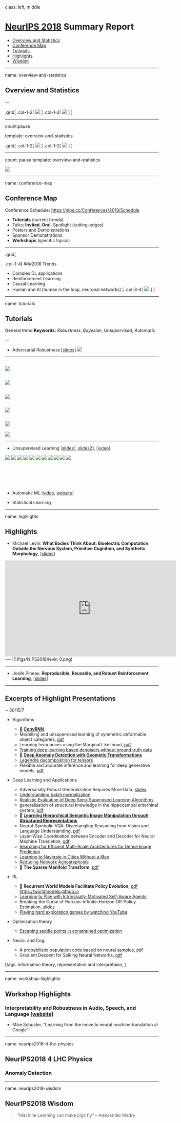 class: left, middle

# [NeurIPS 2018](https://nips.cc) Summary Report

* [Overview and Statistics](#overview-and-statistics)
* [Conference Map](#conference-map)
* [Tutorials](#tutorials)
* [Highlights](#highlights)
* [Wisdom](#neurips2018-wisdom)

---
name: overview-and-statistics

## Overview and Statistics
--

.grid[
.col-1-2[
![](figs/NIPS2018/statistics_00.png)
]
.col-1-2[
![](figs/NIPS2018/statistics_00'.png)
]
]

---
count:pause

template: overview-and-statistics

.grid[
.col-1-2[
![](figs/NIPS2018/statistics_02.png)
]
.col-1-2[
![](figs/NIPS2018/statistics_03.png)
]
]

---
count: pause
template: overview-and-statistics

![](figs/NIPS2018/statistics_01.png)

---
name: conference-map
## Conference Map

Conference Schedule: https://nips.cc/Conferences/2018/Schedule

- **Tutorials** (current trends)
- Talks: **Invited**, **Oral**, Spotlight (cutting-edges)
- Posters and Demonstrations
- Sponsor Demonstrations
- **Workshops** (specific topics)

---

.grid[

.col-1-4[
###2018 Trends

- Complex DL applications
- Reinforcement Learning
- Causal Learning
- Human and AI (human in the loop, neuronal networks)
]
.col-3-4[
![](figs/NIPS2018/wordcloud_0.png)
]
]

---
name: tutorials
## Tutorials

<!--General trends **keywords**:  ![](https://placehold.it/150/ffffff/c5f015?text=Rubustness)  ![](https://placehold.it/150/ffffff/c5f015?text=Bayesian)  ![](https://placehold.it/150/ffffff/c5f015?text=Unsupervised) ![](https://placehold.it/150/ffffff/c5f015?text=Automatic)
-->

General trend **Keywords**: _Robustness_, _Bayesian_, _Unsupervised_, _Automatic_

--

- Adversarial Robustness [[slides]](https://media.neurips.cc/Conferences/NIPS2018/Slides/adversarial_ml_slides_parts_1_4.pdf)
![](figs/NIPS2018/tuto_robust_0.png)
---
![](figs/NIPS2018/tuto_robust_0'.png)
---
![](figs/NIPS2018/tuto_robust_0''.png)
---
![](figs/NIPS2018/tuto_robust_1.png)
---
![](figs/NIPS2018/tuto_robust_2.png)
---
![](figs/NIPS2018/tuto_robust_3.png)
---
![](figs/NIPS2018/tuto_robust_4.png)


---
- Unsupervised Learning [[slides1](https://media.neurips.cc/Conferences/NIPS2018/Slides/Deep_Unsupervised_Learning.pdf), [slides2](https://media.neurips.cc/Conferences/NIPS2018/Slides/graves-deeplearning2.pdf)], [[video](https://www.youtube.com/watch?v=rjZCjosEFpI)]

![](figs/NIPS2018/tuto_unsupervised_1.png)
![](figs/NIPS2018/tuto_unsupervised_2.png)
![](figs/NIPS2018/tuto_unsupervised_3.png)
![](figs/NIPS2018/tuto_unsupervised_4.png)
![](figs/NIPS2018/tuto_unsupervised_5.png)
![](figs/NIPS2018/tuto_unsupervised_6.png)
![](figs/NIPS2018/tuto_unsupervised_7.png)
![](figs/NIPS2018/tuto_unsupervised_8.png)
![](figs/NIPS2018/tuto_unsupervised_9.png)
![](figs/NIPS2018/tuto_unsupervised_10.png)
![](figs/NIPS2018/tuto_unsupervised_11.png)

<br><br>
---
- Automatic ML [[video](https://www.youtube.com/watch?v=0eBR8a4MQ30), [website](https://www.automl.org/)]


- Statistical Learning


---
name: highlights
## Highlights


- Michael Levin: **What Bodies Think About: Bioelectric Computation Outside the Nervous System, Primitive Cognition, and Synthetic Morphology**, [[slides]](https://media.neurips.cc/Conferences/NIPS2018/Slides/Levin_bioelectric_computation.pdf)

<iframe width="560" height="315" src="https://youtube.com/embed/RjD1aLm4Thg" frameborder="0" allow="encrypted-media" allowfullscreen></iframe>
---
![](figs/NIPS2018/levin_0.png)

---
- Joelle Pineau: **Reproducible, Reusable, and Robust Reinforcement Learning**, [[slides]](https://media.neurips.cc/Conferences/NIPS2018/Slides/jpineau-NeurIPS-dec18-fb.pdf)


---
## Excerpts of Highlight Presentations
~ 30/15/7

* Algorithms
   * :frog: [**ConvRNN**](https://neuroailab.github.io/convrnns/files/convrnns-nips-2018-poster.pdf)
   * Modelling and unsupervised learning of symmetric deformable object categories, [pdf](http://papers.nips.cc/paper/8040-modelling-and-unsupervised-learning-of-symmetric-deformable-object-categories.pdf)
   * Learning Invariances using the Marginal Likelihood, [pdf](http://papers.nips.cc/paper/8199-learning-invariances-using-the-marginal-likelihood.pdf)
   * [Training deep learning based denoisers without ground truth data](https://drive.google.com/file/d/1yew0KcVrW4A8QPYgsMe3elCAAszhBXWs/view)
   * :frog: [**Deep Anomaly Detection with Geometic Transformations**](https://drive.google.com/file/d/1ZpoC35XzoAWtxg1jQbGBbhyTkuqvcyqh/view)
   * [Legendre decomposition for tensors](https://mahito.info/files/Sugiyama_NeurIPS2018_poster.pdf)
   * Flexible and accurate inference and learning for deep generative models, [pdf](http://papers.nips.cc/paper/7671-flexible-and-accurate-inference-and-learning-for-deep-generative-models.pdf)

* Deep Learning and Applications
   * Adversarially Robust Generalization Requires More Data, [slides](https://nips.cc/media/Slides/nips/2018/517cd(04-15-30)-04-16-15-12614-Adversarially_R.pdf)
   * [Understanding batch normalization](https://drive.google.com/file/d/1hpt18ohp9BYBPOU3Qi5tky27bDIaAbJ-/view)
   * [Realistic Evaluation of Deep Semi-Supervised Learning Algorithms](https://colinraffel.com/posters/nips2018realistic.pdf)
   * generalisation of structural knowledge in the hippocampal entorhinal system, [pdf](http://papers.nips.cc/paper/8068-generalisation-of-structural-knowledge-in-the-hippocampal-entorhinal-system.pdf)
   * :frog: [**Learning Hierarchical Semantic Image Manipulation through Structured Representations**](https://arxiv.org/pdf/1808.07535.pdf)
   * Neural-Symbolic VQA: Disentangling Reasoning from Vision and Language Understanding, [pdf](http://papers.nips.cc/paper/7381-neural-symbolic-vqa-disentangling-reasoning-from-vision-and-language-understanding.pdf)
   * Layer-Wise Coordination between Encoder and Decoder for Neural Machine Translation, [pdf](http://papers.nips.cc/paper/8019-layer-wise-coordination-between-encoder-and-decoder-for-neural-machine-translation.pdf)
   * [Searching for Efficient Multi-Scale Architectures for Dense Image Prediction](http://liangchiehchen.com/doc/DPC_NIPS2018_Poster.pdf)
   * [Learning to Navigate in Cities Without a Map](https://drive.google.com/file/d/10iifFITIUGYm2TP84sH3C_558-7qx8lI/view)
   * [Reducing Network Agnostophobia](http://vast.uccs.edu/~adhamija/Papers/Reducing_Network_Agnostophobia/poster.pdf)
   * :frog: **The Sparse Manifold Transform**, [pdf](http://papers.nips.cc/paper/8251-the-sparse-manifold-transform.pdf)

* RL
   * :frog: **Recurrent World Models Facilitate Policy Evolution**, [pdf](http://papers.nips.cc/paper/7512-recurrent-world-models-facilitate-policy-evolution.pdf) https://worldmodels.github.io
   * [Learning to Play with Intrinsically-Motivated Self-Aware Agents](https://neuroailab.github.io/curiosity/files/learning-to-play-nips-2018-poster.pdf)
   * Breaking the Curse of Horizon: Infinite-Horizon Off-Policy Estimation, [slides](https://nips.cc/media/Slides/nips/2018/220cd(05-15-30)-05-15-30-12655-Breaking_the_Cu.pdf)
   * [Playing hard exploration games by watching YouTube](https://drive.google.com/file/d/17rSlj_GdqfSUi1AqORWc7Sp0QKmo3Jd-/view)


* Optimization theory
   * [Escaping saddle points in constrained optimization](https://aryanm.mit.edu/wp-content/uploads/sites/20/2018/11/1830_NIPS_2018.pdf)

* Neuro. and Cog.
   * A probabilistic population code based on neural samples, [pdf](http://papers.nips.cc/paper/7938-a-probabilistic-population-code-based-on-neural-samples.pdf)
   * Gradient Descent for Spiking Neural Networks, [pdf](http://papers.nips.cc/paper/7417-gradient-descent-for-spiking-neural-networks.pdf)


\[tags: information theory, representation and interpretaion, \]

---
name: workshop-highlights
## Workshop Highlights

### Interpretability and Robustness in Audio, Speech, and Language [[website]](https://irasl.gitlab.io/)
* Mike Schuster, “Learning from the move to neural machine translation at Google”

---
name: neurips2018-4-lhc-physics
## NeurIPS2018 4 LHC Physics

### Anomaly Detection

---
name: neurips2018-wisdom
## NeurIPS2018 Wisdom

> “Machine Learning can make pigs fly” – Aleksander Madry


